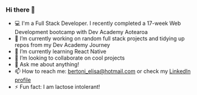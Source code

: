 ### Hi there 👋

- 💻 I'm a Full Stack Developer. I recently completed a 17-week Web Development bootcamp with Dev Academy Aotearoa
- 🔭 I’m currently working on random full stack projects and tidying up repos from my Dev Academy Journey
- 🌱 I’m currently learning React Native
- 👯 I’m looking to collaborate on cool projects 
- 💬 Ask me about anything!
- 📫 How to reach me: bertoni_elisa@hotmail.com or check my [LinkedIn profile](https://www.linkedin.com/in/elisa-bertoni-dev/)
- ⚡ Fun fact: I am lactose intolerant!
